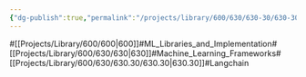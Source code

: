 ```yaml
---
{"dg-publish":true,"permalink":"/projects/library/600/630/630-30/630-30/","noteIcon":"0","created":"2024-01-30T20:06:19.792+09:00","updated":"2024-04-05T18:46:29.304+09:00"}
---
```


#[[Projects/Library/600/600\|600]]#ML_Libraries_and_Implementation#[[Projects/Library/600/630/630\|630]]#Machine_Learning_Frameworks#[[Projects/Library/600/630/630.30/630.30\|630.30]]#Langchain



